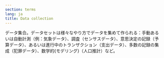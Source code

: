 ```yaml
---
section: terms
lang: ja
title: Data collection
---
```


データ集合。データセットは様々なやり方でデータを集めて作られる：手動あるいは自動計測（例：気象データ）、調査（センサスデータ）、意思決定の記録（予算データ）、あるいは進行中のトランザクション（支出データ）、多数の記録の集成（犯罪データ）、数学的{モデリング}（人口推計）など。
